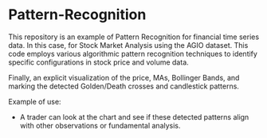 # Pattern-Recognition
This repository is an example of Pattern Recognition for financial time series data. In this case, for Stock Market Analysis using the AGIO dataset.
This code employs various algorithmic pattern recognition techniques to identify specific configurations in stock price and volume data.

Finally, an explicit visualization of the price, MAs, Bollinger Bands, and marking the detected Golden/Death crosses and candlestick patterns.

Example of use:
- A trader can look at the chart and see if these detected patterns align with other observations or fundamental analysis.
